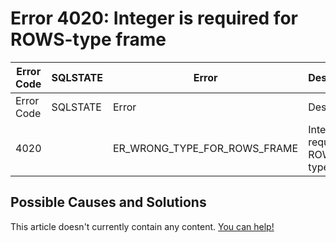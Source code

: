 
# Error 4020: Integer is required for ROWS-type frame


| Error Code | SQLSTATE | Error | Description |
| --- | --- | --- | --- |
| Error Code | SQLSTATE | Error | Description |
| 4020 |  | ER_WRONG_TYPE_FOR_ROWS_FRAME | Integer is required for ROWS-type frame |




## Possible Causes and Solutions


This article doesn't currently contain any content. [You can help!](/en/writing-and-editing-knowledge-base-articles/)

